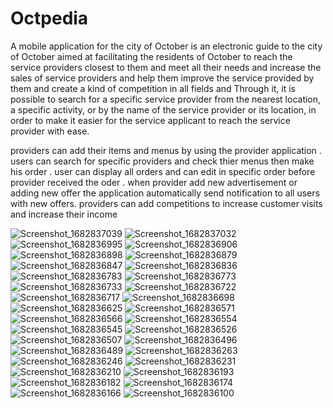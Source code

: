 # Octpedia

A mobile application for the city of October is an electronic guide to the city of October aimed at facilitating the residents of October to reach the service providers closest to them and meet all their needs and increase the sales of service providers and help them improve the service provided by them and create a kind of competition in all fields and
Through it, it is possible to search for a specific service provider from the nearest location, a specific activity, or by the name of the service provider or its location, in order to make it easier for the service applicant to reach the service provider with ease.

providers can add their items and menus by using the provider application .
users can search for specific providers and check thier menus then make his order .
user can display all orders and can edit in specific order before provider received the oder .
when provider add new advertisement or adding new offer the application automatically send notification to all users with new offers.
providers can add competitions to increase customer visits and increase their income 

![Screenshot_1682837039](https://user-images.githubusercontent.com/49006734/235339712-8977702d-105f-4159-9a7b-98beb4ef3723.png)
![Screenshot_1682837032](https://user-images.githubusercontent.com/49006734/235339717-2c55f13a-65a9-475e-abfd-e5fba6313130.png)
![Screenshot_1682836995](https://user-images.githubusercontent.com/49006734/235339718-1237dacc-06ae-409a-b3a6-51bcddb00596.png)
![Screenshot_1682836906](https://user-images.githubusercontent.com/49006734/235339719-3b0f99ae-f142-4495-b066-f27430b828b1.png)
![Screenshot_1682836898](https://user-images.githubusercontent.com/49006734/235339720-c6693403-7637-4a0b-91c8-5afc22e698ca.png)
![Screenshot_1682836879](https://user-images.githubusercontent.com/49006734/235339721-7b316a44-1511-49cb-8923-5102e485256d.png)
![Screenshot_1682836847](https://user-images.githubusercontent.com/49006734/235339722-41a17edf-22fe-48d0-a290-bd6ec7e071b7.png)
![Screenshot_1682836836](https://user-images.githubusercontent.com/49006734/235339724-8e30a1e0-e799-4b8a-a33c-02da34f5b383.png)
![Screenshot_1682836783](https://user-images.githubusercontent.com/49006734/235339725-74e54f48-4f30-4232-9d7c-11f5dad6eccc.png)
![Screenshot_1682836773](https://user-images.githubusercontent.com/49006734/235339729-1b47c527-7a80-48a8-b134-13a91913ec57.png)
![Screenshot_1682836733](https://user-images.githubusercontent.com/49006734/235339732-be7d58fc-aba6-40bf-a4d1-33d068ddac92.png)
![Screenshot_1682836722](https://user-images.githubusercontent.com/49006734/235339733-2328484b-2f07-4326-b948-c3a52e286663.png)
![Screenshot_1682836717](https://user-images.githubusercontent.com/49006734/235339734-03e2fd26-26bf-4d58-a325-4fba2ecb1a59.png)
![Screenshot_1682836698](https://user-images.githubusercontent.com/49006734/235339738-202aa368-b171-4c9d-aee2-773c64dd3c35.png)
![Screenshot_1682836625](https://user-images.githubusercontent.com/49006734/235339740-63d83a42-c046-4224-b517-ee616f09cced.png)
![Screenshot_1682836571](https://user-images.githubusercontent.com/49006734/235339742-c27f9bd4-ccb1-4e10-8e98-4774d4c9d662.png)
![Screenshot_1682836566](https://user-images.githubusercontent.com/49006734/235339743-c866fc0b-280f-4cff-ac43-85ef224f0ecb.png)
![Screenshot_1682836554](https://user-images.githubusercontent.com/49006734/235339747-e6ef5ea1-2598-4458-8d7c-b8c7f91e6b95.png)
![Screenshot_1682836545](https://user-images.githubusercontent.com/49006734/235339748-1950b012-27e3-4054-bf9d-73a46f088654.png)
![Screenshot_1682836526](https://user-images.githubusercontent.com/49006734/235339749-e733ced1-c316-4912-98da-567bbd6b7229.png)
![Screenshot_1682836507](https://user-images.githubusercontent.com/49006734/235339750-692dcf88-1fc9-44e5-9abd-0072eeb7c7be.png)
![Screenshot_1682836496](https://user-images.githubusercontent.com/49006734/235339752-73694a42-f47c-48c2-b9df-3a6b4ebf5a9a.png)
![Screenshot_1682836489](https://user-images.githubusercontent.com/49006734/235339754-450cc7e5-7c6e-46ac-87dd-fbc862f39683.png)
![Screenshot_1682836263](https://user-images.githubusercontent.com/49006734/235339756-c089ddf3-0516-4669-a9f0-d2957a7ec52e.png)
![Screenshot_1682836246](https://user-images.githubusercontent.com/49006734/235339757-a19ce597-017c-4d71-b2f8-084603a77c94.png)
![Screenshot_1682836231](https://user-images.githubusercontent.com/49006734/235339758-68dc63ab-a2f3-44f1-bc9e-cd77cfe84229.png)
![Screenshot_1682836210](https://user-images.githubusercontent.com/49006734/235339760-04ca6d30-7254-49a1-aef3-05211f788bfd.png)
![Screenshot_1682836193](https://user-images.githubusercontent.com/49006734/235339761-e5849f2c-3062-4c0c-853c-98e789d5920d.png)
![Screenshot_1682836182](https://user-images.githubusercontent.com/49006734/235339765-026d5132-7e98-4b8e-b304-380c762329cc.png)
![Screenshot_1682836174](https://user-images.githubusercontent.com/49006734/235339766-f87ab193-20a0-41b9-a135-6e6a472a4ddd.png)
![Screenshot_1682836166](https://user-images.githubusercontent.com/49006734/235339767-067c4bb5-b08f-49ec-954f-cd3e6d2605d1.png)
![Screenshot_1682836100](https://user-images.githubusercontent.com/49006734/235339769-a7547b10-f178-4b1f-97f1-3dc4f274be76.png)


